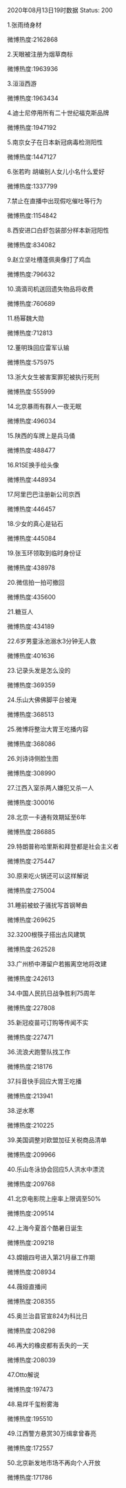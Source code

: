 2020年08月13日19时数据
Status: 200

1.张雨绮身材

微博热度:2162868

2.天眼被注册为烟草商标

微博热度:1963936

3.洹洹西游

微博热度:1963434

4.迪士尼停用所有二十世纪福克斯品牌

微博热度:1947192

5.南京女子在日本新冠病毒检测阳性

微博热度:1447127

6.张若昀 胡编别人女儿小名什么爱好

微博热度:1337799

7.禁止在直播中出现假吃催吐等行为

微博热度:1154842

8.西安进口白虾包装部分样本新冠阳性

微博热度:834082

9.赵立坚吐槽蓬佩奥像打了鸡血

微博热度:796632

10.滴滴司机送回遗失物品将收费

微博热度:760689

11.杨幂魏大勋

微博热度:712813

12.董明珠回应雷军认输

微博热度:575975

13.浙大女生被害案罪犯被执行死刑

微博热度:555999

14.北京暴雨有群人一夜无眠

微博热度:496034

15.陕西的车牌上是兵马俑

微博热度:488477

16.R1SE换手绘头像

微博热度:448934

17.阿里巴巴注册新公司京西

微博热度:446457

18.少女的真心是钻石

微博热度:445084

19.张玉环领取到临时身份证

微博热度:438978

20.微信拍一拍可撤回

微博热度:435600

21.糖豆人

微博热度:434189

22.6岁男童泳池溺水3分钟无人救

微博热度:401636

23.记录头发是怎么没的

微博热度:369359

24.乐山大佛佛脚平台被淹

微博热度:368513

25.微博将整治大胃王吃播内容

微博热度:368086

26.刘诗诗侧脸生图

微博热度:308990

27.江西入室杀两人嫌犯又杀一人

微博热度:300016

28.北京一卡通有效期延至6年

微博热度:286885

29.特朗普称哈里斯和拜登都是社会主义者

微博热度:275447

30.原来吃火锅还可以这样解说

微博热度:275004

31.睡前被蚊子骚扰写首钢琴曲

微博热度:269625

32.3200根筷子搭出古风建筑

微博热度:262528

33.广州桥中滞留户若搬离空地将改建

微博热度:242613

34.中国人民抗日战争胜利75周年

微博热度:227808

35.新冠疫苗可订购等传闻不实

微博热度:227471

36.流浪犬跑警队找工作

微博热度:218176

37.抖音快手回应大胃王吃播

微博热度:213941

38.逆水寒

微博热度:210225

39.美国调整对欧盟加征关税商品清单

微博热度:209966

40.乐山冬泳协会回应5人洪水中漂流

微博热度:209768

41.北京电影院上座率上限调至50%

微博热度:209514

42.上海今夏首个酷暑日诞生

微博热度:209218

43.嫦娥四号进入第21月昼工作期

微博热度:208934

44.薇娅直播间

微博热度:208355

45.奥兰治县官宣824为科比日

微博热度:208298

46.再大的橡皮都有丢失的一天

微博热度:208039

47.Otto解说

微博热度:197473

48.易烊千玺粉雾海

微博热度:195510

49.江西警方悬赏30万缉拿曾春亮

微博热度:172557

50.北京新发地市场不再向个人开放

微博热度:171786

